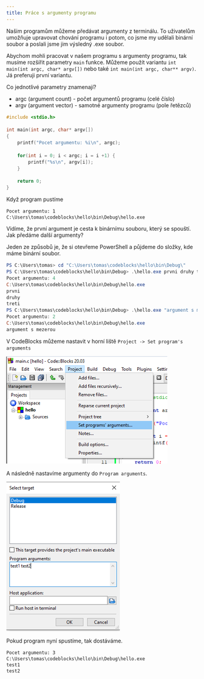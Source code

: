 ```yaml
---
title: Práce s argumenty programu
---
```


Našim programům můžeme předávat argumenty z terminálu. To uživatelům umožňuje upravovat chování programu i potom, co jsme my udělali binární soubor a poslali jsme jim výsledný .exe soubor. 

Abychom mohli pracovat v našem programu s argumenty programu, tak musíme rozšířit parametry `main` funkce. Můžeme použít variantu `int main(int argc, char* argv[])` nebo také `int main(int argc, char** argv)`. Já preferuji první variantu.

Co jednotlivé parametry znamenají?

* argc (argument count) - počet argumentů programu (celé číslo)
* argv (argument vector) - samotné argumenty programu (pole řetězců)



```c
#include <stdio.h>

int main(int argc, char* argv[])
{
    printf("Pocet argumentu: %i\n", argc);

    for(int i = 0; i < argc; i = i +1) {
        printf("%s\n", argv[i]);
    }

    return 0;
}
```

Když program pustíme

```
Pocet argumentu: 1
C:\Users\tomas\codeblocks\hello\bin\Debug\hello.exe
```

Vidíme, že první argument je cesta k binárnímu souboru, který se spouští. Jak předáme další argumenty?

Jeden ze způsobů je, že si otevřeme PowerShell a půjdeme do složky, kde máme binární soubor.

```ps1
PS C:\Users\tomas> cd "C:\Users\tomas\codeblocks\hello\bin\Debug\"
PS C:\Users\tomas\codeblocks\hello\bin\Debug> .\hello.exe prvni druhy treti
Pocet argumentu: 4
C:\Users\tomas\codeblocks\hello\bin\Debug\hello.exe
prvni
druhy
treti
PS C:\Users\tomas\codeblocks\hello\bin\Debug> .\hello.exe "argument s mezerou"
Pocet argumentu: 2
C:\Users\tomas\codeblocks\hello\bin\Debug\hello.exe
argument s mezerou
```


V CodeBlocks můžeme nastavit v horní liště `Project -> Set program's arguments`

![set arguments](./obrazky/argumenty/set_arguments.PNG)

A následně nastavíme argumenty do `Program arguments`.


![set arguments](./obrazky/argumenty/codeblocks.PNG)

Pokud program nyní spustíme, tak dostáváme.

```
Pocet argumentu: 3
C:\Users\tomas\codeblocks\hello\bin\Debug\hello.exe
test1
test2
```
